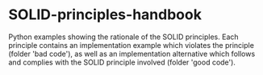 # SOLID-principles-handbook

Python examples showing the rationale of the SOLID principles.
Each principle contains an implementation example which violates the principle (folder 'bad code'), as well as an implementation alternative which follows and complies with the SOLID principle involved (folder 'good code').

